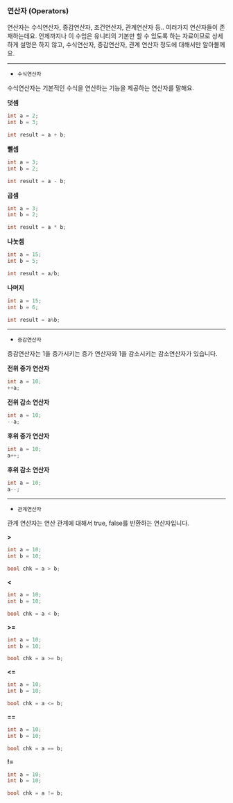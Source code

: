 ### 연산자 (Operators)

연산자는 수식연산자, 증감연산자, 조건연산자, 관계연산자 등.. 여러가지 연산자들이 존재하는데요.
언제까지나 이 수업은 유니티의 기본만 할 수 있도록 하는 자료이므로 상세하게 설명은 하지 않고, 수식연산자, 증감연산자, 관계 연산자 정도에 대해서만 알아볼께요.

---

- `수식연산자`

수식연산자는 기본적인 수식을 연산하는 기능을 제공하는 연산자를 말해요.

**덧셈**

```csharp
int a = 2;
int b = 3;

int result = a + b;
```

**뺄셈**

```csharp
int a = 3;
int b = 2;

int result = a - b;
```

**곱셈**

```csharp
int a = 3;
int b = 2;

int result = a * b;
```

**나눗셈**

```csharp
int a = 15;
int b = 5;

int result = a/b;
```

**나머지**

```csharp
int a = 15;
int b = 6;

int result = a%b;
```

---

- `증감연산자`

증감연산자는 1을 증가시키는 증가 연산자와 1을 감소시키는 감소연산자가 있습니다.

**전위 증가 연산자**

```csharp
int a = 10;
++a;
```

**전위 감소 연산자**

```csharp
int a = 10;
--a;
```

**후위 증가 연산자**

```csharp
int a = 10;
a++;
```

**후위 감소 연산자**

```csharp
int a = 10;
a--;
```
---

- `관계연산자`

관계 연산자는 연산 관계에 대해서 true, false를 반환하는 연산자입니다.

**>**

```csharp
int a = 10;
int b = 10;

bool chk = a > b;
```

**<**

```csharp
int a = 10;
int b = 10;

bool chk = a < b;
```

**>=**

```csharp
int a = 10;
int b = 10;

bool chk = a >= b;
```

**<=**

```csharp
int a = 10;
int b = 10;

bool chk = a <= b;
```

**==**

```csharp
int a = 10;
int b = 10;

bool chk = a == b;
```


**!=**

```csharp
int a = 10;
int b = 10;

bool chk = a != b;
```
